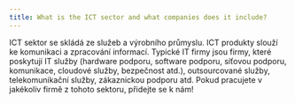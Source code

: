 ```yaml
---
title: What is the ICT sector and what companies does it include?
---
```

ICT sektor se skládá ze služeb a výrobního průmyslu. ICT produkty slouží ke komunikaci a zpracování informací. Typické IT firmy jsou firmy, které poskytují IT služby (hardware podporu, software podporu, síťovou podporu, komunikace, cloudové služby, bezpečnost atd.), outsourcované služby, telekomunikační služby, zákaznickou podporu atd. Pokud pracujete v jakékoliv firmě z tohoto sektoru, přidejte se k nám!
